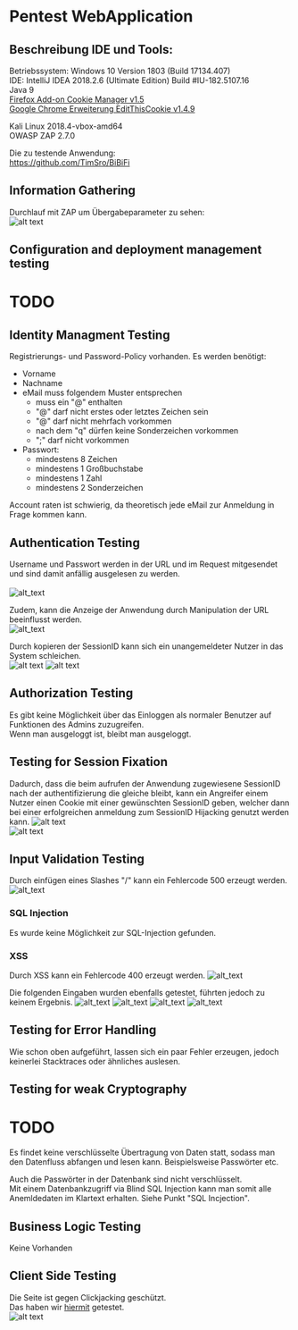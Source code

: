 # Pentest WebApplication

## Beschreibung IDE und Tools:
Betriebssystem: Windows 10 Version 1803 (Build 17134.407)  
IDE: IntelliJ IDEA 2018.2.6 (Ultimate Edition) Build #IU-182.5107.16  
Java 9  
[Firefox Add-on Cookie Manager v1.5](https://addons.mozilla.org/de/firefox/addon/a-cookie-manager/)<br/>
[Google Chrome Erweiterung EditThisCookie v1.4.9](https://chrome.google.com/webstore/detail/editthiscookie/fngmhnnpilhplaeedifhccceomclgfbg?hl=de)

Kali Linux  2018.4-vbox-amd64  
OWASP ZAP 2.7.0 

Die zu testende Anwendung:  
https://github.com/TimSro/BiBiFi

## Information Gathering
Durchlauf mit ZAP um Übergabeparameter zu sehen:<br/>
![alt text](https://github.com/Vituratic/ATMWebApplication/blob/master/screenshots/info_gathering/ZAP_Scan.png)
      
## Configuration and deployment management testing
# TODO

## Identity Managment Testing
Registrierungs- und Password-Policy vorhanden.
Es werden benötigt:
- Vorname
- Nachname
- eMail muss folgendem Muster entsprechen
  - muss ein "@" enthalten
  - "@" darf nicht erstes oder letztes Zeichen sein
  - "@" darf nicht mehrfach vorkommen
  - nach dem "q" dürfen keine Sonderzeichen vorkommen
  - ";" darf nicht vorkommen
- Passwort:
  - mindestens 8 Zeichen
  - mindestens 1 Großbuchstabe
  - mindestens 1 Zahl
  - mindestens 2 Sonderzeichen

Account raten ist schwierig, da theoretisch jede eMail zur Anmeldung in Frage kommen kann.   

## Authentication Testing
Username und Passwort werden in der URL und im Request mitgesendet und sind damit anfällig ausgelesen zu werden.<br/>  
![alt_text](https://github.com/Vituratic/ATMWebApplication/blob/master/screenshots/auth/ZAP_Auth_Test.png)

Zudem, kann die Anzeige der Anwendung durch Manipulation der URL beeinflusst werden.<br/>
![alt_text](https://github.com/Vituratic/ATMWebApplication/blob/master/screenshots/auth/URL_manipulation.png)

Durch kopieren der SessionID kann sich ein unangemeldeter Nutzer in das System schleichen.  
![alt text](https://github.com/Vituratic/ATMWebApplication/blob/master/screenshots/session/sessionGcCookieTool.png)
![alt text](https://github.com/Vituratic/ATMWebApplication/blob/master/screenshots/session/sessionSuccessfulHijack.png)

## Authorization Testing
Es gibt keine Möglichkeit über das Einloggen als normaler Benutzer auf Funktionen des Admins zuzugreifen.  
Wenn man ausgeloggt ist, bleibt man ausgeloggt.

## Testing for Session Fixation
Dadurch, dass die beim aufrufen der Anwendung zugewiesene SessionID nach der authentifizierung die gleiche bleibt, kann ein Angreifer einem Nutzer einen Cookie mit einer gewünschten SessionID geben, welcher dann bei einer erfolgreichen anmeldung zum SessionID Hijacking genutzt werden kann.
![alt text](https://github.com/Vituratic/ATMWebApplication/blob/master/screenshots/session/vorher.png)<br/>
![alt text](https://github.com/Vituratic/ATMWebApplication/blob/master/screenshots/session/nachher.png)

## Input Validation Testing
Durch einfügen eines Slashes "/" kann ein Fehlercode 500 erzeugt werden.
![alt_text](https://github.com/Vituratic/ATMWebApplication/blob/master/screenshots/input_validation/url_manipulation.png)

### SQL Injection
Es wurde keine Möglichkeit zur SQL-Injection gefunden.

### XSS
Durch XSS kann ein Fehlercode 400 erzeugt werden.
![alt_text](https://github.com/Vituratic/ATMWebApplication/blob/master/screenshots/input_validation/xss_400.png)

Die folgenden Eingaben wurden ebenfalls getestet, führten jedoch zu keinem Ergebnis.
![alt_text](https://github.com/Vituratic/ATMWebApplication/blob/master/screenshots/input_validation/xss_noResult_01.png)
![alt_text](https://github.com/Vituratic/ATMWebApplication/blob/master/screenshots/input_validation/xss_noResult_02.png)
![alt_text](https://github.com/Vituratic/ATMWebApplication/blob/master/screenshots/input_validation/xss_noResult_03.png)
![alt_text](https://github.com/Vituratic/ATMWebApplication/blob/master/screenshots/input_validation/xss_noResult_04.png)

## Testing for Error Handling
Wie schon oben aufgeführt, lassen sich ein paar Fehler erzeugen, jedoch keinerlei Stacktraces oder ähnliches auslesen.

## Testing for weak Cryptography
# TODO
Es findet keine verschlüsselte Übertragung von Daten statt, sodass man den Datenfluss abfangen und lesen kann. 
Beispielsweise Passwörter etc.  

Auch die Passwörter in der Datenbank sind nicht verschlüsselt.  
Mit einem Datenbankzugriff via Blind SQL Injection kann man somit alle Anemldedaten im Klartext erhalten. 
Siehe Punkt "SQL Incjection".

## Business Logic Testing
Keine Vorhanden

## Client Side Testing
Die Seite ist gegen Clickjacking geschützt.  
Das haben wir [hiermit](https://github.com/RocketJulia/Pentest/tree/master/Dateien/Clickjacking.html) getestet.  
![alt text](https://github.com/Vituratic/ATMWebApplication/blob/master/screenshots/client_side/Clickjacking.png)
